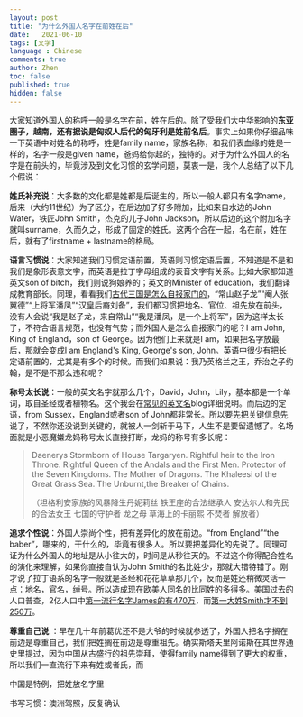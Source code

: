 ```yaml
---
layout: post
title: "为什么外国人名字在前姓在后"
date:   2021-06-10
tags: [文学]
language : Chinese
comments: true
author: Zhen
toc: false
published: true
hidden: false
---
```

大家知道外国人的称呼一般是名字在前，姓在后的。除了受我们大中华影响的**东亚圈子，越南，还有据说是匈奴人后代的匈牙利是姓前名后**。事实上如果你仔细品味一下英语中对姓名的称呼，姓是family name，家族名称，和我们表血缘的姓是一样的，名字一般是given name，爸妈给你起的，独特的。对于为什么外国人的名字是在前头的，毕竟涉及到文化习惯的玄学问题，莫衷一是，我个人总结了以下几个假说：

**姓氏补充说**：大多数的文化都是姓都是后诞生的，所以一般人都只有名字name，后来（大约11世纪）为了区分，在后边加了好多附加，比如来自水边的John Water，铁匠John Smith，杰克的儿子John Jackson，所以后边的这个附加名字就叫surname，久而久之，形成了固定的姓氏。这两个合在一起，名在前，姓在后，就有了firstname + lastname的格局。

**语言习惯说**：大家知道我们习惯定语前置，英语则习惯定语后置，不知道是不是和我们是象形表意文字，而英语是拉丁字母组成的表音文字有关系。比如大家都知道英文son of bitch，我们则说狗娘养的；英文的Minister of education，我们翻译成教育部长。同理，看看我们[古代三国是怎么自报家门的](https://www.bilibili.com/s/video/BV1NZ4y1H768)，“常山赵子龙”“阉人张翼德”“上将军潘凤”“汉皇后裔刘备”，我们都习惯把地名、官位、祖先放在前头，没有人会说“我是赵子龙，来自常山”“我是潘凤，是一个上将军”，因为这样太长了，不符合语言规范，也没有气势；而外国人是怎么自报家门的呢？I am John, King of England，son of George。因为他们上来就是I am，如果把名字放最后，那就会变成I am England's King, George's son, John。英语中很少有把长定语前置的，尤其是有多个的时候。而我们如果说：我乃英格兰之王，乔治之子约翰，是不是不那么违和呢？

**称号太长说**：一般的英文名字就那么几个，David，John，Lily，基本都是一个单词，取自圣经或者植物名。这个我会在[常见的英文名](/常见的英文名)blog详细说明。而后边的定语，from Sussex，England或者son of John都非常长。所以要先把关键信息先说了，不然你还没说到关键的，就被人一剑斩于马下，人生不是要留遗憾了。名场面就是小恶魔嫌龙妈称号太长直接打断，龙妈的称号有多长呢：

> Daenerys Stormborn of House Targaryen. Rightful heir to the Iron Throne. Rightful Queen of the Andals and the First Men. Protector of the Seven Kingdoms. The Mother of Dragons. The Khaleesi of the Great Grass Sea. The Unburnt,the Breaker of Chains.
> 
> （坦格利安家族的风暴降生丹妮莉丝 铁王座的合法继承人 安达尔人和先民的合法女王 七国的守护者 龙之母 草海上的卡丽熙 不焚者 解放者）

 **追求个性说**：外国人崇尚个性，把有差异化的放在前边。“from England”“the baber”，哪来的，干什么的，毕竟有很多人。所以要把差异化的先说了。同理可证为什么外国人的地址是从小往大的，时间是从秒往天的。不过这个你得配合姓名的演化来理解，如果你直接自认为John Smith的名比姓少，那就大错特错了。刚才说了拉丁语系的名字一般就是圣经和花花草草那几个，反而是姓还稍微灵活一点：地名，官名，绰号。所以造成现在欧美人同名的比同姓的多得多。美国过去的人口普查，2亿人口中[第一流行名字James的有470万](https://www.ssa.gov/oact/babynames/decades/century.html)，而[第一大姓Smith才不到250万](https://share.america.gov/zh-hans/the-top-ten-surnames-in-the-u-s/)。

**尊重自己说** ：早在几十年前葛优还不是大爷的时候就参透了，外国人把名字搁在前边是尊重自己，我们把姓搁在前边是尊重祖先。确实斯塔夫里阿诺斯在其世界通史里提过，因为中国从古盛行的祖先崇拜，使得family name得到了更大的权重，所以我们一直流行下来有姓或者氏，而

中国是特例，把姓放名字里

书写习惯：澳洲驾照，反复确认
<!--stackedit_data:
eyJoaXN0b3J5IjpbLTM4NjYyOTAzMywxMzMwNTU2NjE5LC00NT
AwNjk1MjcsMTYwNDgzMDcyNiwxMDY0MDA2NzYxLC0yMDI0MTcx
MDQ1LC0yMDM4OTczMTk4LDE0NzQ1NDkwODIsLTE2MTA4Mzk1Ny
w3MDYxMTQ2NF19
-->